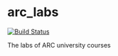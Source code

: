 # arc_labs

[![Build Status](https://travis-ci.org/foss-for-synopsys-dwc-arc-processors/arc_labs.svg?branch=master)](https://travis-ci.org/foss-for-synopsys-dwc-arc-processors/arc_labs)

The labs of ARC university courses
